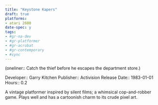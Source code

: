 ```yaml
---
title: "Keystone Kapers"
draft: true
platforms:
- atari 2600
date-spec: y
tags:
- #gr-na-dev 
- #gr-platformer 
- #gr-acrobat 
- #gr-contemporary 
- #sync
---
```


(oneliner:: Catch the thief before he escapes the department store.)

Developer:: Garry Kitchen
Publisher:: Activision
Release Date:: 1983-01-01
Hours:: 0.2

A vintage platformer inspired by silent films; a whimsical cop-and-robber game. Plays well and has a cartoonish charm to its crude pixel art.